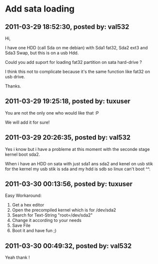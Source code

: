 # Add sata loading

## 2011-03-29 18:52:30, posted by: val532

Hi,  
   
 I have one HDD (call Sda on me debian) with Sda1 fat32, Sda2 ext3 and Sda3 Swap, but this is on a usb Hdd.  
   
 Could you add suport for loading fat32 partition on sata hard-drive ?  
   
 I think this not to complicate because it's the same function like fat32 on usb drive.  
   
 Thanks.

## 2011-03-29 19:25:18, posted by: tuxuser

You are not the only one who would like that :P  
   
 We will add it for sure!

## 2011-03-29 20:26:35, posted by: val532

Yes i know but i have a probleme at this moment with the seconde stage kernel boot sda2.  
   
 When i have an HDD on sata with just sda1 ans sda2 and kenel on usb stik for the kernel my usb stik is sda and my hdd is sdb so linux can't boot ^^.

## 2011-03-30 00:13:56, posted by: tuxuser

Easy Workaround:  
   
 1. Get a hex editor  
 2. Open the precompiled kernel which is for /dev/sda2  
 3. Search for Text-String "root=/dev/sda2"  
 4. Change it according to your needs  
 5. Save File  
 6. Boot it and have fun ;)

## 2011-03-30 00:49:32, posted by: val532

Yeah thank !